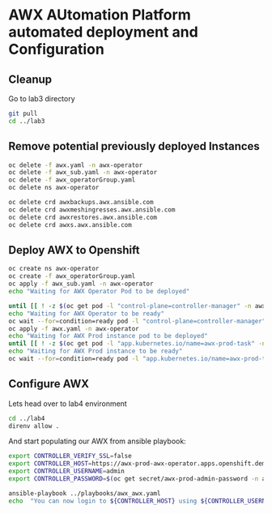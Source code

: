 # AWX AUtomation Platform automated deployment and Configuration

## Cleanup

Go to lab3 directory

```bash
git pull
cd ../lab3
```

## Remove potential previously deployed Instances

```bash
oc delete -f awx.yaml -n awx-operator
oc delete -f awx_sub.yaml -n awx-operator
oc delete -f awx_operatorGroup.yaml
oc delete ns awx-operator

oc delete crd awxbackups.awx.ansible.com
oc delete crd awxmeshingresses.awx.ansible.com 
oc delete crd awxrestores.awx.ansible.com
oc delete crd awxs.awx.ansible.com  
```

## Deploy AWX to Openshift

```bash
oc create ns awx-operator
oc create -f awx_operatorGroup.yaml
oc apply -f awx_sub.yaml -n awx-operator
echo "Waiting for AWX Operator Pod to be deployed"

until [[ ! -z $(oc get pod -l "control-plane=controller-manager" -n awx-operator) ]]; do echo "Sleeping 5 seconds";sleep 5; done
echo "Waiting for AWX Operator to be ready"
oc wait --for=condition=ready pod -l "control-plane=controller-manager" -n awx-operator --timeout 600s
oc apply -f awx.yaml -n awx-operator
echo "Waiting for AWX Prod instance pod to be deployed"
until [[ ! -z $(oc get pod -l "app.kubernetes.io/name=awx-prod-task" -n awx-operator) ]]; do echo "Sleeping 5 seconds";sleep 5; done
echo "Waiting for AWX Prod instance to be ready"
oc wait --for=condition=ready pod -l "app.kubernetes.io/name=awx-prod-task" -n awx-operator --timeout 600s
```

## Configure AWX

Lets head over to lab4 environment

```bash
cd ../lab4
direnv allow .
```

And start populating our AWX from ansible playbook:  

```bash
export CONTROLLER_VERIFY_SSL=false
export CONTROLLER_HOST=https://awx-prod-awx-operator.apps.openshift.demo.local
export CONTROLLER_USERNAME=admin    
export CONTROLLER_PASSWORD=$(oc get secret/awx-prod-admin-password -n awx-operator -o jsonpath={.data.password} | base64 -d)

ansible-playbook ../playbooks/awx_awx.yaml
echo  "You can now login to ${CONTROLLER_HOST} using ${CONTROLLER_USERNAME} with password ${CONTROLLER_PASSWORD}"
```
